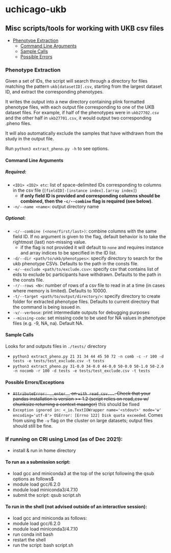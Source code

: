 # uchicago-ukb
## Misc scripts/tools for working with UKB csv files
- [Phenotype Extraction](#phenotype-extraction)
  * [Command Line Arguments](#command-line-arguments)
  * [Sample Calls](#sample-calls)
  * [Possible Errors](#possible-errorsexceptions)


### Phenotype Extraction
Given a set of IDs, the script will search through a directory for files matching the pattern `ukb[datasetID].csv`, starting from the largest dataset ID, and extract the corresponding phenotypes.

It writes the output into a new directory containing plink formatted phenotype files, with each output file corresponding to one of the UKB dataset files.
For example, if half of the phenotypes were in `ukb27702.csv` and the other half in `ukb27701.csv`, it would output two corresponding .pheno files.

It will also automatically exclude the samples that have withdrawn from the study in the output file.

Run `python3 extract_pheno.py -h` to see options.

#### Command Line Arguments
##### Required:
- `<ID1> <ID2> etc`: list of space-delimited IDs corresponding to columns in the csv file (`[fieldID]-[instance index].[array index]`)
    - **if only field ID is provided and corresponding columns should be combined, then the `-c/--combine` flag is required (see below)**.
- `-n/--name <name>`: output directory name 
##### Optional:
- `-c/--combine (<none/first/last>)`: combine columns with the same field ID. If no argument is given to the flag, default behavior is to take the rightmost (last) non-missing value.
    - if the flag is not provided it will default to `none` and requires instance and array indices to be specified in the ID list.
- `-d/--dir <path/to/ukb/phenotypes>`: specify directory to search for the ukb phenotype CSVs. Defaults to the path in the consts file.
- `-e/--exclude <path/to/exclude.csv>`: specify csv that contains list of eids to exclude bc participants have withdrawn. Defaults to the path in the consts file.
- `-r/--rows <N>`: number of rows of a csv file to read in at a time (in cases where memory is limited). Defaults to 10000.
- `-t/--target <path/to/output/directory/>`: specify directory to create folder for extracted phenotype files. Defaults to current directory that the command is being issued in.
- `-v/--verbose`: print intermediate outputs for debugging purposes
- `--missing-code`: set missing code to be used for NA values in phenotype files (e.g. -9, NA, na). Default NA.

#### Sample Calls
Looks for and outputs files in `./tests/` directory
- `python3 extract_pheno.py 21 31 34 44 45 50 72 -n comb -c -r 100 -d tests -e tests/test_exclude.csv -t tests`
- `python3 extract_pheno.py 31-0.0 34-0.0 44-0.0 50-0.0 50-1.0 50-2.0 -n nocomb -r 100 -d tests -e tests/test_exclude.csv -t tests`

#### Possible Errors/Exceptions
- ~~`AttributeError: __enter__` on `with read_csv...`. Check that your pandas installation is version >= 1.2 (script relies on read_csv w/ chunksize returning a context maanger)~~ this should be fixed
- `Exception ignored in: <_io.TextIOWrapper name='<stdout>' mode='w' encoding='utf-8'> OSError: [Errno 122] Disk quota exceeded`. Comes from using the `-v` flag on the cluster on large datasets; output files should still be fine.

### If running on CRI using Lmod (as of Dec 2021):
* install & run in home directory

#### To run as a submission script:
* load gcc and miniconda3 at the top of the script following the qsub options as follows$
* module load gcc/6.2.0
* module load miniconda3/4.7.10
* submit the script: qsub script.sh

#### To run in the shell (not advised outside of an interactive session):
* load gcc and miniconda as follows:
* module load gcc/6.2.0
* module load miniconda3/4.7.10
* run conda init bash
* restart the shell
* run the script: bash script.sh
